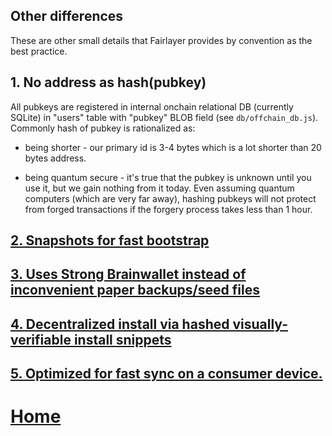 ## Other differences

These are other small details that Fairlayer provides by convention as the best practice.

## 1. No address as hash(pubkey)

All pubkeys are registered in internal onchain relational DB (currently SQLite) in "users" table with "pubkey" BLOB field (see `db/offchain_db.js`). Commonly hash of pubkey is rationalized as:

* being shorter - our primary id is 3-4 bytes which is a lot shorter than 20 bytes address.

* being quantum secure - it's true that the pubkey is unknown until you use it, but we gain nothing from it today. Even assuming quantum computers (which are very far away), hashing pubkeys will not protect from forged transactions if the forgery process takes less than 1 hour.

## [2. Snapshots for fast bootstrap](https://medium.com/fairlayer/snapshots-the-simplest-way-to-increase-number-of-full-nodes-3ebf2aaef515?source=collection_home---6------7---------------)

## [3. Uses Strong Brainwallet instead of inconvenient paper backups/seed files](https://medium.com/@homakov/why-brainwallet-are-great-for-cryptocurrency-ff73dd65ecd9)

## [4. Decentralized install via hashed visually-verifiable install snippets](https://medium.com/@homakov/fixing-security-of-software-downloads-with-second-root-of-trust-77f4636d572)

## [5. Optimized for fast sync on a consumer device.](https://medium.com/@homakov/weekly-sync-friction-the-most-important-blockchain-security-metric-1042c0c172b7)



# [Home](/wiki/start.md)
